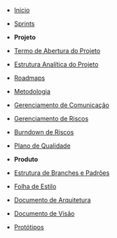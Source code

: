 ﻿* [Início](/)
 
* [Sprints](/sprints/)

* **Projeto**
* [Termo de Abertura do Projeto](/abertura/open-term-project.md)
* [Estrutura Analítica do Projeto](/abertura/eap.md)
* [Roadmaps](/roadmaps/)
* [Metodologia](/metodology/)
* [Gerenciamento de Comunicação](/comunication-plan.md)
* [Gerenciamento de Riscos](/risk-manegement.md)
* [Burndown de Riscos](/risks-burndown.md)
* [Plano de Qualidade](/documentation/quality.md)

* **Produto**
* [Estrutura de Branches e Padrões](/branches-structure.md)
* [Folha de Estilo](/style-sheet.md)
* [Documento de Arquitetura](/documentation/architecture.md)
* [Documento de Visão](/documentation/vision.md)
* [Protótipos](/prototype.md)


